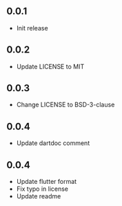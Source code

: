 ## 0.0.1

- Init release

## 0.0.2

- Update LICENSE to MIT

## 0.0.3

- Change LICENSE to BSD-3-clause

## 0.0.4

- Update dartdoc comment

## 0.0.4

- Update flutter format
- Fix typo in license
- Update readme

